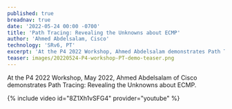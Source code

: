 ```yaml
---
published: true
breadnav: true
date: '2022-05-24 00:00 -0700'
title: 'Path Tracing: Revealing the Unknowns about ECMP'
author: 'Ahmed Abdelsalam, Cisco'
technology: 'SRv6, PT'
excerpt: 'At the P4 2022 Workshop, Ahmed Abdelsalam demonstrates Path Tracing.'
teaser: images/20220524-P4-workshop-PT-demo-teaser.png
---    
```


At the P4 2022 Workshop, May 2022, Ahmed Abdelsalam of Cisco demonstrates Path Tracing: Revealing the Unknowns about ECMP.

{% include video id="8Z1Xh1vSFG4" provider="youtube" %}

